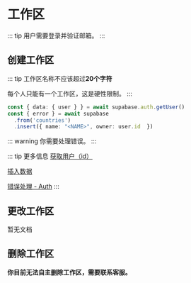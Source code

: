 # 工作区

::: tip
用户需要登录并验证邮箱。
:::

## 创建工作区
::: tip
工作区名称不应该超过**20个字符**

每个人只能有一个工作区，这是硬性限制。
:::

```ts
const { data: { user } } = await supabase.auth.getUser()
const { error } = await supabase
  .from('countries')
  .insert({ name: "<NAME>", owner: user.id  })
```

::: warning
你需要处理错误。
:::

::: tip 更多信息
[获取用户（id）](https://supabase.com/docs/reference/javascript/auth-getuser)

[插入数据](https://supabase.com/docs/reference/javascript/insert)

[错误处理 - Auth](https://supabase.com/docs/guides/auth/debugging/error-codes)
:::

## 更改工作区
暂无文档

## 删除工作区
**你目前无法自主删除工作区，需要联系客服。**